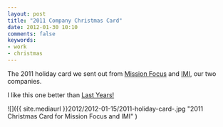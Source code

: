 ```yaml
---
layout: post
title: "2011 Company Christmas Card"
date: 2012-01-30 10:10
comments: false
keywords:
- work
- christmas
---
```

The 2011 holiday card we sent out from [Mission Focus](http://missionfocus.com) and [IMI](http://imintel.org), our two companies.

I like this one better than [Last Years!](/blog/2011/01/04/holiday-card-for-my-companies/)

![]({{ site.mediaurl }}2012/2012-01-15/2011-holiday-card-.jpg "2011 Christmas Card for Mission Focus and IMI" )
